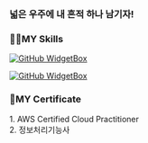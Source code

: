 ### 넓은 우주에 내 흔적 하나 남기자!



<h3 align="left">👨‍💻MY Skills</h2>

[![GitHub WidgetBox](https://github-widgetbox.vercel.app/api/skills?languages=js,java,python,html,mysql,git,GraphQL&includeNames=true&theme=darkmode)](https://github.com/Secret681/github-widgetbox)

[![GitHub WidgetBox](https://github-widgetbox.vercel.app/api/skills?software=linux,windows,vscode&includeNames=true&theme=darkmode)](https://github.com/Secret681/github-widgetbox)

<h3 align="left">📝MY Certificate</h2>
1. AWS Certified Cloud Practitioner<br>
2. 정보처리기능사

